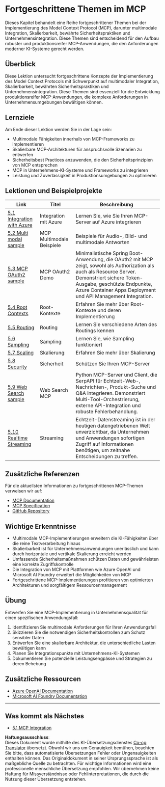 <!--
CO_OP_TRANSLATOR_METADATA:
{
  "original_hash": "adaf47734a5839447b5c60a27120fbaf",
  "translation_date": "2025-06-11T14:37:49+00:00",
  "source_file": "05-AdvancedTopics/README.md",
  "language_code": "de"
}
-->
# Fortgeschrittene Themen im MCP

Dieses Kapitel behandelt eine Reihe fortgeschrittener Themen bei der Implementierung des Model Context Protocol (MCP), darunter multimodale Integration, Skalierbarkeit, bewährte Sicherheitspraktiken und Unternehmensintegration. Diese Themen sind entscheidend für den Aufbau robuster und produktionsreifer MCP-Anwendungen, die den Anforderungen moderner KI-Systeme gerecht werden.

## Überblick

Diese Lektion untersucht fortgeschrittene Konzepte der Implementierung des Model Context Protocols mit Schwerpunkt auf multimodaler Integration, Skalierbarkeit, bewährten Sicherheitspraktiken und Unternehmensintegration. Diese Themen sind essenziell für die Entwicklung produktionsreifer MCP-Anwendungen, die komplexe Anforderungen in Unternehmensumgebungen bewältigen können.

## Lernziele

Am Ende dieser Lektion werden Sie in der Lage sein:

- Multimodale Fähigkeiten innerhalb von MCP-Frameworks zu implementieren
- Skalierbare MCP-Architekturen für anspruchsvolle Szenarien zu entwerfen
- Sicherheitsbest Practices anzuwenden, die den Sicherheitsprinzipien von MCP entsprechen
- MCP in Unternehmens-KI-Systeme und Frameworks zu integrieren
- Leistung und Zuverlässigkeit in Produktionsumgebungen zu optimieren

## Lektionen und Beispielprojekte

| Link | Titel | Beschreibung |
|------|-------|--------------|
| [5.1 Integration with Azure](./mcp-integration/README.md) | Integration mit Azure | Lernen Sie, wie Sie Ihren MCP-Server auf Azure integrieren |
| [5.2 Multi modal sample](./mcp-multi-modality/README.md) | MCP Multimodale Beispiele | Beispiele für Audio-, Bild- und multimodale Antworten |
| [5.3 MCP OAuth2 sample](../../../05-AdvancedTopics/mcp-oauth2-demo) | MCP OAuth2 Demo | Minimalistische Spring Boot-Anwendung, die OAuth2 mit MCP zeigt, sowohl als Authorization als auch als Resource Server. Demonstriert sichere Token-Ausgabe, geschützte Endpunkte, Azure Container Apps Deployment und API Management Integration. |
| [5.4 Root Contexts](./mcp-root-contexts/README.md) | Root-Kontexte | Erfahren Sie mehr über Root-Kontexte und deren Implementierung |
| [5.5 Routing](./mcp-routing/README.md) | Routing | Lernen Sie verschiedene Arten des Routings kennen |
| [5.6 Sampling](./mcp-sampling/README.md) | Sampling | Lernen Sie, wie Sampling funktioniert |
| [5.7 Scaling](./mcp-scaling/README.md) | Skalierung | Erfahren Sie mehr über Skalierung |
| [5.8 Security](./mcp-security/README.md) | Sicherheit | Schützen Sie Ihren MCP-Server |
| [5.9 Web Search sample](./web-search-mcp/README.md) | Web Search MCP | Python MCP-Server und Client, die SerpAPI für Echtzeit-Web-, Nachrichten-, Produkt-Suche und Q&A integrieren. Demonstriert Multi-Tool-Orchestrierung, externe API-Integration und robuste Fehlerbehandlung. |
| [5.10 Realtime Streaming](./mcp-realtimestreaming/README.md) | Streaming | Echtzeit-Datenstreaming ist in der heutigen datengetriebenen Welt unverzichtbar, da Unternehmen und Anwendungen sofortigen Zugriff auf Informationen benötigen, um zeitnahe Entscheidungen zu treffen. |

## Zusätzliche Referenzen

Für die aktuellsten Informationen zu fortgeschrittenen MCP-Themen verweisen wir auf:
- [MCP Documentation](https://modelcontextprotocol.io/)
- [MCP Specification](https://spec.modelcontextprotocol.io/)
- [GitHub Repository](https://github.com/modelcontextprotocol)

## Wichtige Erkenntnisse

- Multimodale MCP-Implementierungen erweitern die KI-Fähigkeiten über die reine Textverarbeitung hinaus
- Skalierbarkeit ist für Unternehmensanwendungen unerlässlich und kann durch horizontale und vertikale Skalierung erreicht werden
- Umfassende Sicherheitsmaßnahmen schützen Daten und gewährleisten eine korrekte Zugriffskontrolle
- Die Integration von MCP mit Plattformen wie Azure OpenAI und Microsoft AI Foundry erweitert die Möglichkeiten von MCP
- Fortgeschrittene MCP-Implementierungen profitieren von optimierten Architekturen und sorgfältigem Ressourcenmanagement

## Übung

Entwerfen Sie eine MCP-Implementierung in Unternehmensqualität für einen spezifischen Anwendungsfall:

1. Identifizieren Sie multimodale Anforderungen für Ihren Anwendungsfall
2. Skizzieren Sie die notwendigen Sicherheitskontrollen zum Schutz sensibler Daten
3. Entwerfen Sie eine skalierbare Architektur, die unterschiedliche Lasten bewältigen kann
4. Planen Sie Integrationspunkte mit Unternehmens-KI-Systemen
5. Dokumentieren Sie potenzielle Leistungsengpässe und Strategien zu deren Behebung

## Zusätzliche Ressourcen

- [Azure OpenAI Documentation](https://learn.microsoft.com/en-us/azure/ai-services/openai/)
- [Microsoft AI Foundry Documentation](https://learn.microsoft.com/en-us/ai-services/)

---

## Was kommt als Nächstes

- [5.1 MCP Integration](./mcp-integration/README.md)

**Haftungsausschluss**:  
Dieses Dokument wurde mithilfe des KI-Übersetzungsdienstes [Co-op Translator](https://github.com/Azure/co-op-translator) übersetzt. Obwohl wir uns um Genauigkeit bemühen, beachten Sie bitte, dass automatisierte Übersetzungen Fehler oder Ungenauigkeiten enthalten können. Das Originaldokument in seiner Ursprungssprache ist als maßgebliche Quelle zu betrachten. Für wichtige Informationen wird eine professionelle menschliche Übersetzung empfohlen. Wir übernehmen keine Haftung für Missverständnisse oder Fehlinterpretationen, die durch die Nutzung dieser Übersetzung entstehen.